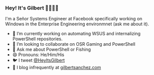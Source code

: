 ### Hey! It's Gilbert 👋🤹🏻‍♂️

I'm a Señor Systems Engineer at Facebook specifically working on Windows in the Enterprise Engineering environmnet (ask me about it).

- 🔭 I’m currently working on automating WSUS and internalizing PowerShell repositories.
- 👯 I’m looking to collaborate on OSR Gaming and PowerShell
- 💬 Ask me about PowerShell or Fishing
- 😄 Pronouns: He/Him/His
- 🐦 I tweet [@HeyItsGilbert](https://twitter.com/HeyItsGilbert)
- 📝 I blog infrequently at [gilbertsanchez.com](gilbertsanchez.com)

<!--
**HeyItsGilbert/HeyItsGilbert** is a ✨ _special_ ✨ repository because its `README.md` (this file) appears on your GitHub profile.

Here are some ideas to get you started:

- 🔭 I’m currently working on ...
- 🌱 I’m currently learning ...
- 👯 I’m looking to collaborate on ...
- 🤔 I’m looking for help with ...
- 💬 Ask me about ...
- 📫 How to reach me: ...
- 😄 Pronouns: ...
- ⚡ Fun fact: ...
-->
